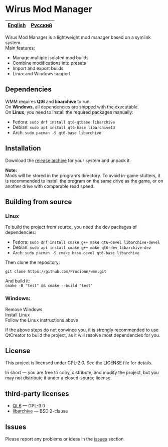 # Wirus Mod Manager


| [English](README.md) | [Русский](README.ru.md) |
| -------------------- | ----------------------- |

Wirus Mod Manager is a lightweight mod manager based on a symlink system.  
Main features:
- Manage multiple isolated mod builds
- Combine modifications into presets
- Import and export builds
- Linux and Windows support

## Dependencies
WMM requires **Qt6** and **libarchive** to run.  
On **Windows**, all dependencies are shipped with the executable.  
On **Linux**, you need to install the required packages manually:

- Fedora: `sudo dnf install qt6-qtbase libarchive`  
- Debian: `sudo apt install qt6-base libarchive13`  
- Arch: `sudo pacman -S qt6-base libarchive`  

## Installation
Download the [release archive](https://github.com/Procionn/WMM/releases) for your system and unpack it.  

**Note:**  
Mods will be stored in the program’s directory. To avoid in-game stutters, it is recommended to install the program on the same drive as the game, or on another drive with comparable read speed.

## Building from source

### Linux
To build the project from source, you need the dev packages of dependencies:

- Fedora: `sudo dnf install cmake g++ make qt6-devel libarchive-devel`  
- Debian: `sudo apt install cmake g++ make qt6-dev libarchive-dev`  
- Arch: `sudo pacman -S cmake base-devel qt6-base libarchive`  

Then clone the repository:

`git clone https://github.com/Procionn/wmm.git`

And build it:  
`cmake -B "test" && cmake --build "test"`

### Windows:
Remove Windows  
Install Linux  
Follow the Linux instructions above

If the above steps do not convince you, it is strongly recommended to use QtCreator to build the project, as it will resolve most dependencies for you.

## License
This project is licensed under GPL-2.0.
See the LICENSE file for details.

In short — you are free to copy, distribute, and modify the project, but you may not distribute it under a closed-source license.

## third-party licenses
- [Qt 6](https://www.qt.io/) — GPL-3.0 
- [libarchive](https://www.libarchive.org/) — BSD 2-clause 

## Issues

Please report any problems or ideas in the [issues](https://github.com/Procionn/WMM/issues) section.
